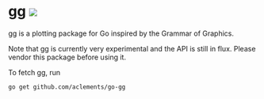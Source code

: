 # gg [![](https://godoc.org/github.com/aclements/go-gg?status.svg)](https://godoc.org/github.com/aclements/go-gg)

gg is a plotting package for Go inspired by the Grammar of Graphics.

Note that gg is currently very experimental and the API is still in
flux. Please vendor this package before using it.

To fetch gg, run

    go get github.com/aclements/go-gg
